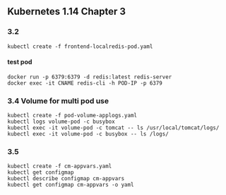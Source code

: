 ## Kubernetes 1.14 Chapter 3


### 3.2
	kubectl create -f frontend-localredis-pod.yaml

#### test pod
	docker run -p 6379:6379 -d redis:latest redis-server
	docker exec -it CNAME redis-cli -h POD-IP -p 6379


### 3.4 Volume for multi pod use
	kubectl create -f pod-volume-applogs.yaml
	kubectl logs volume-pod -c busybox
	kubectl exec -it volume-pod -c tomcat -- ls /usr/local/tomcat/logs/
	kubectl exec -it volume-pod -c busybox -- ls /logs/

### 3.5 
	kubectl create -f cm-appvars.yaml
	kubectl get configmap
	kubectl describe configmap cm-appvars
	kubectl get configmap cm-appvars -o yaml








